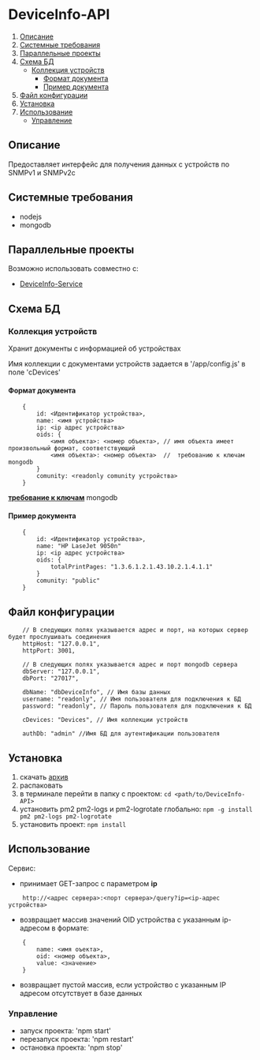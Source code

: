 # DeviceInfo-API

1. [Описание](#Описание)
2. [Системные требования](#Системные-требования)
3. [Параллельные проекты](#Параллельные-проекты)
4. [Схема БД](#Схема-БД)
    - [Коллекция устройств](#Коллекция-устройств)
        - [Формат документа](#Формат-документа)
        - [Пример документа](#Пример-документа)
5. [Файл конфигурации](#Файл-конфигурации)
6. [Установка](#Установка)
7. [Использование](#Использование)
    - [Управление](#Управление)

## <a name="Описание">Описание</a>

Предоставляет интерфейс для получения данных с устройств по SNMPv1 и SNMPv2c

## <a name="Системные-требования">Системные требования</a>

- nodejs
- mongodb

## <a name="Параллельные-проекты">Параллельные проекты</a>

Возможно использовать совместно с:

- [DeviceInfo-Service](https://github.com/moonlynx/DeviceInfo-Service)

## <a name="Схема-БД">Схема БД</a>

### <a name="Коллекция-устройств">Коллекция устройств</a>

Хранит документы с информацией об устройствах

Имя коллекции с документами устройств задается в '/app/config.js' в поле 'cDevices'

#### <a name="Формат-документа">Формат документа</a>

```no-highlight
    {
        id: <Идентификатор устройства>,
        name: <имя устройства>
        ip: <ip адрес устройства>
        oids: {
            <имя объекта>: <номер объекта>, // имя объекта имеет произвольный формат, соответствующий
            <имя объекта>: <номер объекта>  //  требованию к ключам mongodb
        }
        comunity: <readonly comunity устройства>
    }
```

**[требование к ключам](https://docs.mongodb.com/v3.6/core/document/#document-structure)** mongodb

#### <a name="Пример-документа">Пример документа</a>

```no-highlight
    {
        id: <Идентификатор устройства>,
        name: "HP LaseJet 9050n"
        ip: <ip адрес устройства>
        oids: {
            totalPrintPages: "1.3.6.1.2.1.43.10.2.1.4.1.1"
        }
        comunity: "public"
    }
```

## <a name="Файл-конфигурации">Файл конфигурации</a>

```no-highlight
    // В следующих полях указывается адрес и порт, на которых сервер будет прослушивать соединения
    httpHost: "127.0.0.1",
    httpPort: 3001,

    // В следующих полях указывается адрес и порт mongodb сервера
    dbServer: "127.0.0.1",
    dbPort: "27017",

    dbName: "dbDeviceInfo", // Имя базы данных
    username: "readonly", // Имя пользователя для подключения к БД
    password: "readonly", // Пароль пользователя для подключения к БД

    cDevices: "Devices", // Имя коллекции устройств

    authDb: "admin" //Имя БД для аутентификации пользователя
```

## <a name="Установка">Установка</a>

1. скачать [архив](https://github.com/moonlynx/DeviceInfo-API/blob/master/distr/DeviceInfo-API.zip)
2. распаковать
3. в терминале перейти в папку с проектом: `cd <path/to/DeviceInfo-API>`
4. установить pm2 pm2-logs и pm2-logrotate глобально: `npm -g install pm2 pm2-logs pm2-logrotate`
5. установить проект: `npm install`

## <a name="Использование">Использование</a>

Сервис:

- принимает GET-запрос с параметром **ip**

```no-highlight
    http://<адрес сервера>:<порт сервера>/query?ip=<ip-адрес устройства>
```

- возвращает массив значений OID устройства с указанным ip-адресом в формате:

```no-highlight
    {
        name: <имя оъекта>,
        oid: <номер объекта>,
        value: <значение>
    }
```

- возвращает пустой массив, если устройство с указанным IP адресом отсутствует в базе данных

### <a name="Управление">Управление</a>

- запуск проекта: 'npm start'
- перезапуск проекта: 'npm restart'
- остановка проекта: 'npm stop'